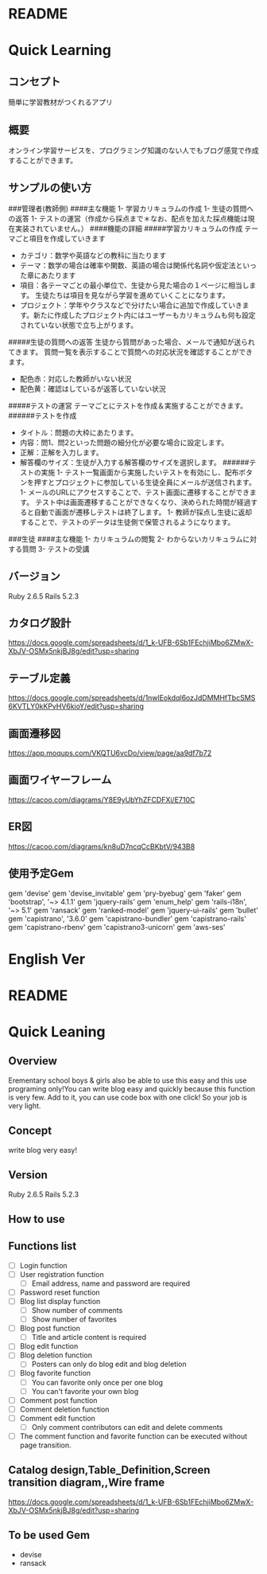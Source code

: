 # README

# Quick Learning

## コンセプト
簡単に学習教材がつくれるアプリ

## 概要
オンライン学習サービスを、プログラミング知識のない人でもブログ感覚で作成することができます。

## サンプルの使い方
###管理者(教師側)
####主な機能
1- 学習カリキュラムの作成
1- 生徒の質問への返答
1- テストの運営（作成から採点まで＊なお、配点を加えた採点機能は現在実装されていません。）
####機能の詳細
#####学習カリキュラムの作成
テーマごと項目を作成していきます
- カテゴリ：数学や英語などの教科に当たります
- テーマ：数学の場合は確率や関数、英語の場合は関係代名詞や仮定法といった章にあたります
- 項目：各テーマごとの最小単位で、生徒から見た場合の１ページに相当します。
生徒たちは項目を見ながら学習を進めていくことになります。
- プロジェクト：学年やクラスなどで分けたい場合に追加で作成していきます。新たに作成したプロジェクト内にはユーザーもカリキュラムも何も設定されていない状態で立ち上がります。

#####生徒の質問への返答
生徒から質問があった場合、メールで通知が送られてきます。
質問一覧を表示することで質問への対応状況を確認することができます。
- 配色赤：対応した教師がいない状況
- 配色黄：確認はしているが返答していない状況

#####テストの運営
テーマごとにテストを作成＆実施することができます。
######テストを作成
- タイトル：問題の大枠にあたります。
- 内容：問1、問2といった問題の細分化が必要な場合に設定します。
- 正解：正解を入力します。
- 解答欄のサイズ：生徒が入力する解答欄のサイズを選択します。
######テストの実施
1- テスト一覧画面から実施したいテストを有効にし、配布ボタンを押すとプロジェクトに参加している生徒全員にメールが送信されます。
1- メールのURLにアクセスすることで、テスト画面に遷移することができます。
テスト中は画面遷移することができなくなり、決められた時間が経過すると自動で画面が遷移しテストは終了します。
1- 教師が採点し生徒に返却することで、テストのデータは生徒側で保管されるようになります。

###生徒
####主な機能
1- カリキュラムの閲覧
2- わからないカリキュラムに対する質問
3- テストの受講

## バージョン
Ruby 2.6.5
Rails 5.2.3

## カタログ設計
https://docs.google.com/spreadsheets/d/1_k-UFB-6Sb1FEchjiMbo6ZMwX-XbJV-OSMx5nkjBJ8g/edit?usp=sharing

## テーブル定義
https://docs.google.com/spreadsheets/d/1nwlEokdql6ozJdDMMHfTbcSMS6KVTLY0kKPvHV6kioY/edit?usp=sharing

## 画面遷移図
https://app.moqups.com/VKQTU6vcDo/view/page/aa9df7b72

## 画面ワイヤーフレーム
https://cacoo.com/diagrams/Y8E9yUbYhZFCDFXi/E710C

## ER図
https://cacoo.com/diagrams/kn8uD7ncqCcBKbtV/943B8

## 使用予定Gem
gem 'devise'
gem 'devise_invitable'
gem 'pry-byebug'
gem 'faker'
gem 'bootstrap', '~> 4.1.1'
gem 'jquery-rails'
gem 'enum_help'
gem 'rails-i18n', '~> 5.1'
gem 'ransack'
gem 'ranked-model'
gem 'jquery-ui-rails'
gem 'bullet'
gem 'capistrano', '3.6.0'
gem 'capistrano-bundler'
gem 'capistrano-rails'
gem 'capistrano-rbenv'
gem 'capistrano3-unicorn'
gem 'aws-ses'


# English Ver

# README

# Quick Leaning

## Overview
Erementary school boys & girls also be able to use this easy and this use programing only!You can write blog easy and quickly because this function is very few. Add to it, you can use code box with one click! So your job is very light.

## Concept
write blog very easy!

## Version
Ruby 2.6.5
Rails 5.2.3

## How to use



## Functions list
- [ ] Login function
- [ ] User registration function
  - [ ] Email address, name and password are required
- [ ] Password reset function
- [ ] Blog list display function
  - [ ] Show number of comments
  - [ ] Show number of favorites
- [ ] Blog post function
  - [ ] Title and article content is required
- [ ] Blog edit function
- [ ] Blog deletion function
  - [ ] Posters can only do blog edit and blog deletion
- [ ] Blog favorite function
  - [ ] You can favorite only once per one blog
  - [ ] You can't favorite your own blog
- [ ] Comment post function
- [ ] Comment deletion function
- [ ] Comment edit function
  - [ ] Only comment contributors can edit and delete comments
- [ ] The comment function and favorite function can be executed without page transition.

## Catalog design,Table_Definition,Screen transition diagram,,Wire frame
https://docs.google.com/spreadsheets/d/1_k-UFB-6Sb1FEchjiMbo6ZMwX-XbJV-OSMx5nkjBJ8g/edit?usp=sharing

## To be used Gem
* devise
* ransack
